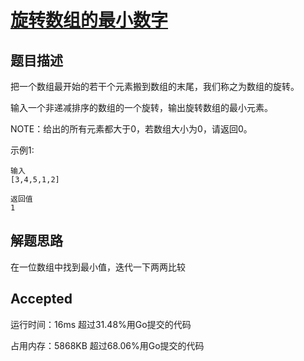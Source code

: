 # [旋转数组的最小数字](https://www.nowcoder.com/practice/9f3231a991af4f55b95579b44b7a01ba?tpId=13&tqId=11159&rp=1&ru=%2Fta%2Fcoding-interviews&qru=%2Fta%2Fcoding-interviews%2Fquestion-ranking&tab=answerKey)

## 题目描述

把一个数组最开始的若干个元素搬到数组的末尾，我们称之为数组的旋转。

输入一个非递减排序的数组的一个旋转，输出旋转数组的最小元素。

NOTE：给出的所有元素都大于0，若数组大小为0，请返回0。

示例1:

```
输入
[3,4,5,1,2]

返回值
1
```

## 解题思路

在一位数组中找到最小值，迭代一下两两比较

## Accepted

运行时间：16ms 超过31.48%用Go提交的代码

占用内存：5868KB 超过68.06%用Go提交的代码

